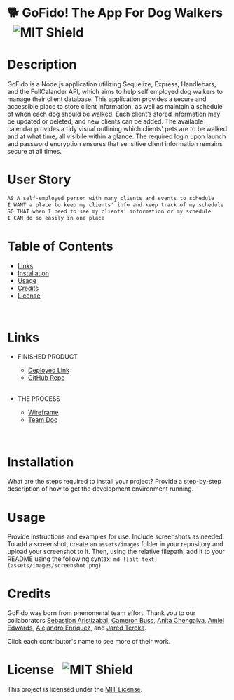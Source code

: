 # 🐕 GoFido! The App For Dog Walkers &nbsp; ![MIT Shield](https://img.shields.io/badge/license-MIT-green)


# Description

GoFido is a Node.js application utilizing Sequelize, Express, Handlebars, and the FullCalander API, which aims to help self employed dog walkers to manage their client database. This application provides a secure and accessible place to store client information, as well as maintain a schedule of when each dog should be walked. Each client’s stored information may be updated or deleted, and new clients can be added. The available calendar provides a tidy visual outlining which clients' pets are to be walked and at what time, all visibile within a glance. The required login upon launch and password encryption ensures that sensitive client information remains secure at all times.


# User Story

```md
AS A self-employed person with many clients and events to schedule
I WANT a place to keep my clients' info and keep track of my schedule
SO THAT when I need to see my clients' information or my schedule
I CAN do so easily in one place
```

# Table of Contents

- [Links](#links)
- [Installation](#installation)
- [Usage](#usage)
- [Credits](#credits)
- [License](#license)

<br/>

# Links

- FINISHED PRODUCT
    - [Deployed Link](https://dashboard.heroku.com/apps/intense-dusk-69821/deploy/heroku-git)
    - [GitHub Repo](https://github.com/camnb97/P2_Docupiler)

    <br/>
- THE PROCESS
    - [Wireframe](https://jamboard.google.com/d/1bbX-0BaqKBZmJ_Ia01zb40HypbspxYx0p8wCyZ5q22Y/edit?usp=sharing)
    - [Team Doc](https://docs.google.com/document/d/1MnEZP0P1gjlBzUX8xovsTFlxqJ2k6WoZJDkr-OxXWec/edit?usp=sharing)

<br/>

# Installation

What are the steps required to install your project? Provide a step-by-step description of how to get the development environment running.


# Usage

Provide instructions and examples for use. Include screenshots as needed.
To add a screenshot, create an `assets/images` folder in your repository and upload your screenshot to it. Then, using the relative filepath, add it to your README using the following syntax:
`md ![alt text](assets/images/screenshot.png) `


# Credits

GoFido was born from phenomenal team effort. Thank you to our collaborators [Sebastion Aristizabal](https://github.com/SebasAristi), [Cameron Buss](https://github.com/camnb97), [Anita Chengalva](https://github.com/anitachengalva), [Amiel Edwards](https://github.com/asedwards888), [Alejandro Enriquez](https://github.com/alejandroet39), and [Jared Teroka](https://github.com/jteraoka).

Click each contributor's name to see more of their work.


# License &nbsp; ![MIT Shield](https://img.shields.io/badge/license-MIT-green)

This project is licensed under the [MIT License](https://opensource.org/licenses/MIT).